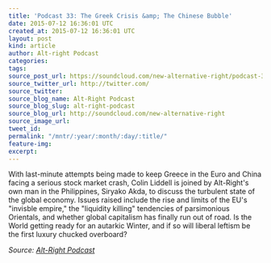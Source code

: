 ```yaml
---
title: 'Podcast 33: The Greek Crisis &amp; The Chinese Bubble'
date: 2015-07-12 16:36:01 UTC
created_at: 2015-07-12 16:36:01 UTC
layout: post
kind: article
author: Alt-right Podcast
categories: 
tags: 
source_post_url: https://soundcloud.com/new-alternative-right/podcast-33-greek-crisis-chinese-bubble
source_twitter_url: http://twitter.com/
source_twitter: 
source_blog_name: Alt-Right Podcast
source_blog_slug: alt-right-podcast
source_blog_url: http://soundcloud.com/new-alternative-right
source_image_url: 
tweet_id: 
permalink: "/mntr/:year/:month/:day/:title/"
feature-img: 
excerpt: 
---
```

With last-minute attempts being made to keep Greece in the Euro and China facing a serious stock market crash, Colin Liddell is joined by Alt-Right's own man in the Philippines, Siryako Akda, to discuss the turbulent state of the global economy. Issues raised include the rise and limits of the EU's "invisble empire," the "liquidity killing" tendencies of parsimonious Orientals, and whether global capitalism has finally run out of road. Is the World getting ready for an autarkic Winter, and if so will liberal leftism be the first luxury chucked overboard?<div class="">
    <i>Source: <a href="http://soundcloud.com/new-alternative-right">Alt-Right Podcast</a></i>
</div>
